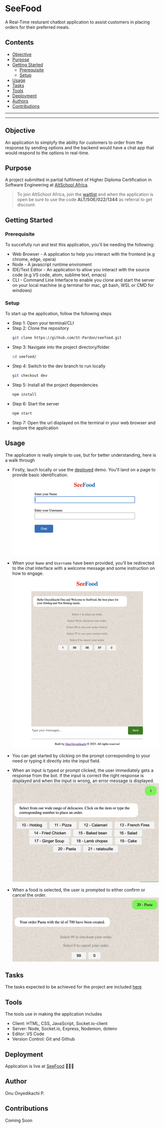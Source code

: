 # SeeFood

A Real-Time resturant chatbot application to assist customers in placing orders for their preferred meals.

## Contents
- [Objective](#objective)
- [Purpose](#purpose)
- [Getting Started](#getting-started)
    - [Prerequisite](#prerequisite)
    - [Setup](#setup)
- [Usage](#usage)
- [Tasks](#tasks)
- [Tools](#tools)
- [Deployment](#deployment)
- [Authors](#author)
- [Contributions](#contributions)

___
___

## Objective
An application to simplyfy the ability for customers to order from the response by sending options and the backend would have a chat app that would respond to the options in real-time.

## Purpose
A project submitted in partial fulfilment of Higher Diploma Certification in Software Engineering at [AltSchool Africa](https://www.altschoolafrica.com/).

> To join AltSchool Africa, join the [waitlist](https://www.altschoolafrica.com/waitlist?school=engineering) and when the application is open be sure to use the code **ALT/SOE/022/1344** as referral to get discount.

## Getting Started
### Prerequisite
To succefully run and test this application, you'll be needing the following:
- Web Browser - A application to help you interact with the frontend (e.g chrome, edge, opera)
- Node - A javascript runtime enviroment
- IDE/Text Editor - An application to allow you interact with the source code (e.g VS code, atom, sublime text, emacs)
- CLI - Command Line Interface to enable you clone and start the server on your local machine (e.g terminal for mac, git bash, WSL or CMD for windows)

### Setup
To start up the application, follow the following steps
- Step 1: Open your terminal/CLI
- Step 2: Clone the repository
    ```sh
    git clone https://github.com/St-Pardon/seefood.git
    ```
- Step 3: Navigate into the project directory/folder
    ```sh
    cd seefood/
    ```
- Step 4: Switch to the dev branch to run locally
    ```sh
    git checkout dev
    ```
- Step 5: Install all the project dependencies
    ```sh
    npm install
    ```
- Step 6: Start the server
    ```sh
    npm start
    ```
- Step 7: Open the url displayed on the terminal in your web browser and explore the application

## Usage
The application is really simple to use, but for better understanding, here is a walk through

- Firstly, lauch locally or use the [deployed](#deployment) demo. You'll land on a page to provide basic identification.
![](./demo/Welcome.png)

- When your `Name` and `Username` have been provided, you'll be redirected to the chat interface with a welcome message and some instruction on how to engage.
![](./demo/chatbot_interface.png)

- You can get started by clicking on the prompt corresponding to your need or typing it directly into the input field.

- When an input is typed or prompt clicked, the user immediately gets a response from the bot. if the input is correct the right response is displayed and when the input is wrong, an error message is displayed.
![](./demo/prompts.png) 

- When a food is selected, the user is prompted to either confirm or cancel the order.
![](./demo/confirm_order.png) 

## Tasks
The tasks expected to be achieved for the project are included [here](./Tasks.md)

## Tools
The tools use in making the application includes
- Client: HTML, CSS, JavaScript, Socket.io-client
- Server: Node, Socket.io, Express, Nodemon, dotenv
- Editor: VS Code
- Version Control: Git and Github

## Deployment
Application is live at [SeeFood](https://seefood-ryww.onrender.com) 🚀🚀🚀

## Author
Onu Onyedikachi P.

## Contributions
Coming Soon
